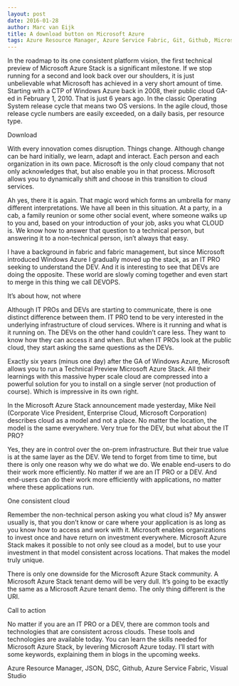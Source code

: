 ```yaml
---
layout: post
date: 2016-01-28
author: Marc van Eijk
title: A download button on Microsoft Azure
tags: Azure Resource Manager, Azure Service Fabric, Git, Github, Microsoft Azure Stack, Visual Studio
---
```

In the roadmap to its one consistent platform vision, the first technical preview of Microsoft Azure Stack is a significant milestone. If we stop running for a second and look back over our shoulders, it is just unbelievable what Microsoft has achieved in a very short amount of time. Starting with a CTP of Windows Azure back in 2008, their public cloud GA-ed in February 1, 2010. That is just 6 years ago. In the classic Operating System release cycle that means two OS versions. In the agile cloud, those release cycle numbers are easily exceeded, on a daily basis, per resource type.

Download


With every innovation comes disruption. Things change. Although change can be hard initially, we learn, adapt and interact. Each person and each organization in its own pace. Microsoft is the only cloud company that not only acknowledges that, but also enable you in that process. Microsoft allows you to dynamically shift and choose in this transition to cloud services.

Ah yes, there it is again. That magic word which forms an umbrella for many different interpretations. We have all been in this situation. At a party, in a cab, a family reunion or some other social event, where someone walks up to you and, based on your introduction of your job, asks you what CLOUD is. We know how to answer that question to a technical person, but answering it to a non-technical person, isn’t always that easy.

I have a background in fabric and fabric management, but since Microsoft introduced Windows Azure I gradually moved up the stack, as an IT PRO seeking to understand the DEV. And it is interesting to see that DEVs are doing the opposite. These world are slowly coming together and even start to merge in this thing we call DEVOPS.

It’s about how, not where

Although IT PROs and DEVs are starting to communicate, there is one distinct difference between them. IT PRO tend to be very interested in the underlying infrastructure of cloud services. Where is it running and what is it running on. The DEVs on the other hand couldn’t care less. They want to know how they can access it and when. But when IT PROs look at the public cloud, they start asking the same questions as the DEVs.

Exactly six years (minus one day) after the GA of Windows Azure, Microsoft allows you to run a Technical Preview Microsoft Azure Stack. All their learnings with this massive hyper scale cloud are compressed into a powerful solution for you to install on a single server (not production of course). Which is impressive in its own right.

In the Microsoft Azure Stack announcement made yesterday, Mike Neil (Corporate Vice President, Enterprise Cloud, Microsoft Corporation) describes cloud as a model and not a place. No matter the location, the model is the same everywhere. Very true for the DEV, but what about the IT PRO?

Yes, they are in control over the on-prem infrastructure. But their true value is at the same layer as the DEV. We tend to forget from time to time, but there is only one reason why we do what we do. We enable end-users to do their work more efficiently. No matter if we are an IT PRO or a DEV. And end-users can do their work more efficiently with applications, no matter where these applications run.

One consistent cloud

Remember the non-technical person asking you what cloud is? My answer usually is, that you don’t know or care where your application is as long as you know how to access and work with it. Microsoft enables organizations to invest once and have return on investment everywhere. Microsoft Azure Stack makes it possible to not only see cloud as a model, but to use your investment in that model consistent across locations. That makes the model truly unique.

There is only one downside for the Microsoft Azure Stack community. A Microsoft Azure Stack tenant demo will be very dull. It’s going to be exactly the same as a Microsoft Azure tenant demo. The only thing different is the URI.

Call to action

No matter if you are an IT PRO or a DEV, there are common tools and technologies that are consistent across clouds. These tools and technologies are available today. You can learn the skills needed for Microsoft Azure Stack, by levering Microsoft Azure today. I’ll start with some keywords, explaining them in blogs in the upcoming weeks.

Azure Resource Manager, JSON, DSC, Github, Azure Service Fabric, Visual Studio

